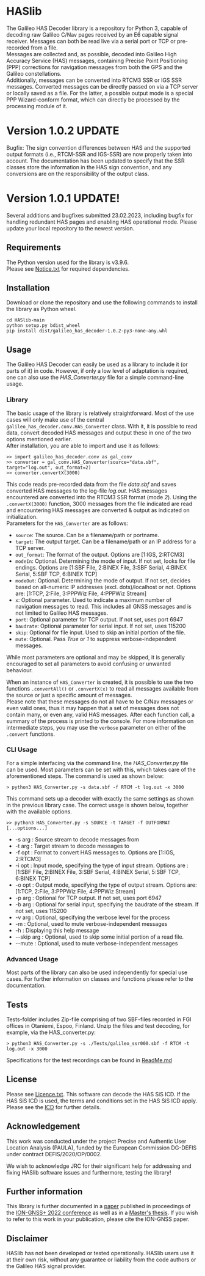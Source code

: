 # HASlib

The Galileo HAS Decoder library is a repository for Python 3, capable of decoding raw Galileo C/Nav pages received by an E6 capable signal receiver. Messages can both be read live via a serial port or TCP or pre-recorded from a file.  
Messages are collected and, as possible, decoded into Galileo High Accuracy Service (HAS) messages, containing Precise Point Positioning (PPP) corrections for navigation messages from both the GPS and the Galileo constellations.  
Additionally, messages can be converted into RTCM3 SSR or IGS SSR messages. Converted messages can be directly passed on via a TCP server or locally saved as a file. For the latter, a possible output mode is a special PPP Wizard-conform format, which can directly be processed by the processing module of it. 

# Version 1.0.2 UPDATE
Bugfix: The sign convention differences between HAS and the supported output formats (i.e., RTCM-SSR and IGS-SSR) are now properly taken into account. The documentation has been updated to specify that the SSR classes store the information in the HAS sign convention, and any conversions are on the responsibility of the output class.

# Version 1.0.1 UPDATE!
Several additions and bugfixes submitted 23.02.2023, including bugfix for handling redundant HAS pages and enabling HAS operational mode. Please update your local repository to the newest version. 

## Requirements
The Python version used for the library is v3.9.6.  
Please see [Notice.txt](Notice.txt) for required dependencies.

## Installation
Download or clone the repository and use the following commands to install the library as Python wheel. 

    cd HASlib-main
    python setup.py bdist_wheel
    pip install dist/galileo_has_decoder-1.0.2-py3-none-any.whl
  

## Usage
The Galileo HAS Decoder can easily be used as a library to include it (or parts of it) in code. However, if only a low level of adaptation is required, one can also use the _HAS\_Converter.py_ file for a simple command-line usage.

### Library
The basic usage of the library is relatively straightforward. Most of the use cases will only make use of the central `galileo_has_decoder.conv.HAS_Converter` class. With it, it is possible to read data, convert decoded HAS messages and output these in one of the two options mentioned earlier.  
After installation, you are able to import and use it as follows:

```
>> import galileo_has_decoder.conv as gal_conv
>> converter = gal_conv.HAS_Converter(source="data.sbf", target="log.out", out_format=2)
>> converter.convertX(3000)
```
This code reads pre-recorded data from the file *data.sbf* and saves converted HAS messages to the log-file *log.out*. HAS messages encountered are converted into the RTCM3 SSR format (mode *2*). Using the `.convertX(3000)` function, 3000 messages from the file indicated are read and encountering HAS messages are converted & output as indicated on initialization.  
Parameters for the `HAS_Converter` are as follows:  
* `source`: The source. Can be a filename/path or portname.  
* `target`: The output target. Can be a filename/path or an IP address for a TCP server.  
* `out_format`: The format of the output. Options are [1:IGS, 2:RTCM3]  
* `modeIn`: Optional. Determining the mode of input. If not set, looks for file endings.  Options are [1:SBF File, 2:BINEX File, 3:SBF Serial, 4:BINEX Serial, 5:SBF TCP, 6:BINEX TCP]  
* `modeOut`: Optional. Determining the mode of output. If not set, decides based on all-numeric IP addresses (excl. dots)/localhost or not. Options are: [1:TCP, 2:File, 3:PPPWiz File, 4:PPPWiz Stream]  
* `x`: Optional parameter. Used to indicate a maximum number of navigation messages to read. This includes all GNSS messages and is not limited to Galileo HAS messages.  
* `port`: Optional parameter for TCP output. If not set, uses port 6947  
* `baudrate`: Optional parameter for serial input. If not set, uses 115200  
* `skip`: Optional for file input. Used to skip an initial portion of the file.  
* `mute`: Optional. Pass _True_ or _1_ to suppress verbose-independent messages.

While most parameters are optional and may be skipped, it is generally encouraged to set all parameters to avoid confusing or unwanted behaviour.

When an instance of `HAS_Converter` is created, it is possible to use the two functions `.convertAll()` or `.convertX(x)` to read all messages available from the source or just a specific amount of messages.  
Please note that these messages do not all have to be C/Nav messages or even valid ones, thus it may happen that a set of messages does not contain many, or even any, valid HAS messages. After each function call, a summary of the process is printed to the console. For more information on intermediate steps, you may use the `verbose` parameter on either of the `.convert` functions.

### CLI Usage
For a simple interfacing via the command line, the _HAS\_Converter.py_ file can be used. Most parameters can be set with this, which takes care of the aforementioned steps. The command is used as shown below:  
```
> python3 HAS_Converter.py -s data.sbf -f RTCM -t log.out -x 3000  
```
This command sets up a decoder with exactly the same settings as shown in the previous library case. The correct usage is shown below, together with the available options.
```
>> python3 HAS_Converter.py -s SOURCE -t TARGET -f OUTFORMAT [...options...]
```
* -s arg    : Source stream to decode messages from  
* -t arg : Target stream to decode messages to  
* -f opt : Format to convert HAS messages to. Options are [1:IGS, 2:RTCM3]  
* -i opt : Input mode, specifying the type of input stream. Options are : [1:SBF File, 2:BINEX File, 3:SBF Serial, 4:BINEX Serial, 5:SBF TCP, 6:BINEX TCP]  
* -o opt : Output mode, specifying the type of output stream. Options are: [1:TCP, 2:File, 3:PPPWiz File, 4:PPPWiz Stream]  
* -p arg : Optional for TCP output. If not set, uses port 6947  
* -b arg : Optional for serial input, specifying the baudrate of the stream. If not set, uses 115200  
* -v arg : Optional, specifying the verbose level for the process  
* -m     : Optional, used to mute verbose-independent messages  
* -h     : Displaying this help message    
* --skip arg      : Optional, used to skip some initial portion of a read file.  
* --mute          : Optional, used to mute verbose-independent messages  

### Advanced Usage
Most parts of the library can also be used independently for special use cases. For further information on classes and functions please refer to the documentation.

## Tests

Tests-folder includes Zip-file comprising of two SBF-files recorded in FGI offices in Otaniemi, Espoo, Finland. Unzip the files and test decoding, for example, via the HAS_converter.py:
```
> python3 HAS_Converter.py -s ./Tests/galileo_ssr000.sbf -f RTCM -t log.out -x 3000  
```
Specifications for the test recordings can be found in [ReadMe.md](Tests/ReadMe.md)

## License

Please see [Licence.txt](Licence.txt).
This software can decode the HAS SiS ICD. If the HAS SiS ICD is used, the terms and conditions set in the HAS SiS ICD apply. Please see the [ICD](https://www.gsc-europa.eu/sites/default/files/sites/all/files/Galileo_HAS_SIS_ICD_v1.0.pdf) for further details.

## Acknowledgement

This work was conducted under the project Precise and Authentic User Location Analysis (PAULA), funded by the European Commission DG-DEFIS under contract DEFIS/2020/OP/0002.

We wish to acknowledge JRC for their significant help for addressing and fixing HASlib software issues and furthermore, testing the library!

## Further information

This library is further documented in a [paper](galileo_has.pdf) published in proceedings of the [ION-GNSS+ 2022 conference](https://www.ion.org/gnss/abstracts.cfm?paperID=11477) as well as in a [Master's thesis]( https://aaltodoc.aalto.fi/handle/123456789/112893).
If you wish to refer to this work in your publication, please cite the ION-GNSS paper.

## Disclaimer

HASlib has not been developed or tested operationally. HASlib users use it at their own risk, without any guarantee or liability from the code authors or the Galileo HAS signal provider.
